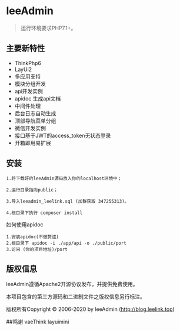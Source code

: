 leeAdmin
===============

> 运行环境要求PHP7.1+。

## 主要新特性

* ThinkPhp6
* LayUi2
* 多应用支持
* 模块分组开发
* api开发实例
* apidoc 生成api文档
* 中间件处理
* 后台日志自动生成
* 顶部导航菜单分组
* 微信开发实例
* 接口基于JWT的access_token无状态登录
* 开箱即用易扩展

## 安装

~~~
1.将下载好的leeAdmin源码放入你的localhost环境中；

2.运行目录指向public；

3.导入leeadmin_leelink.sql (加群获取 347255313)。

4.根目录下执行 composer install
~~~

如何使用apidoc
~~~
1.安装apidoc(不做赘述)
2.根目录下 apidoc -i ./app/api -o ./public/port
3.访问 (你的项目地址)/port
~~~

## 版权信息

leeAdmin遵循Apache2开源协议发布，并提供免费使用。

本项目包含的第三方源码和二进制文件之版权信息另行标注。

版权所有Copyright © 2006-2020 by leeAdmin (http://blog.leelink.top)

##鸣谢
vaeThink
layuimini
